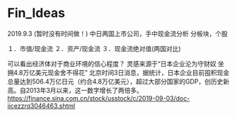 # Fin_Ideas

2019.9.3
(暂时没有时间做！)
中日两国上市公司，手中现金流分析
分板块，个股

１．市值/现金流
２．资产/现金流
３．现金流绝对值(两国对比)

可以看出经济体对于商业环境的信心程度？
灵感来源于“日本企业沦为守财奴 坐拥4.8万亿美元现金舍不得花”
 北京时间3日消息，据统计，日本企业目前囤积现金总量达到506.4万亿日元（约合4.8万亿美元），超过大部分国家的GDP，创历史新高。自2013年3月以来，这一数字增长了两倍多。
https://finance.sina.com.cn/stock/usstock/c/2019-09-03/doc-iicezzrq3046463.shtml
